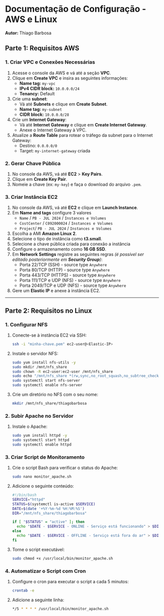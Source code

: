 # Documentação de Configuração - AWS e Linux

**Autor:** Thiago Barbosa

## Parte 1: Requisitos AWS

### 1. Criar VPC e Conexões Necessárias
1. Acesse o console da AWS e vá até a seção **VPC**.
2. Clique em **Create VPC** e insira as seguintes informações:
   - **Name tag:** `my-vpc`
   - **IPv4 CIDR block:** `10.0.0.0/24`
   - **Tenancy:** Default
3. Crie uma **subnet**:
   - Vá até **Subnets** e clique em **Create Subnet**.
   - **Name tag:** `my-subnet`
   - **CIDR block:** `10.0.0.0/28`
4. Crie um **Internet Gateway**:
   - Vá até **Internet Gateway** e clique em **Create Internet Gateway**.
   - Anexe o Internet Gateway à VPC.
5. Atualize a **Route Table** para rotear o tráfego da subnet para o Internet Gateway:
   - Destino: `0.0.0.0/0`
   - Target: `my-internet-gateway` criada

### 2. Gerar Chave Pública
1. No console da AWS, vá até **EC2** > **Key Pairs**.
2. Clique em **Create Key Pair**.
3. Nomeie a chave (ex: `my-key`) e faça o download do arquivo `.pem`.

### 3. Criar Instância EC2
1. No console da AWS, vá até **EC2** e clique em **Launch Instance**.
2. Em **Name and tags** configure 3 valores
   - `Name` / `PB - JUL 2024` / `Instances e Volumes`
   - `CostCenter` / `C092000024` / `Instances e Volumes`
   - `Project`/  `PB - JUL 2024` / `Instances e Volumes`
3. Escolha a AMI **Amazon Linux 2**.
4. Selecione o tipo de instância como **t3.small**.
5. Selecione a chave pública criada para conexão a instância
6. Configure o armazenamento como **16 GB SSD**.
7. Em **Network Settings** registre as seguintes regras _(é possível ser editado posteriormente em **Security Group**)_:
   - Porta 22/TCP (SSH) - source type `Anywhere`
   - Porta 80/TCP (HTTP) - source type `Anywhere`
   - Porta 443/TCP (HTTPS) - source type `Anywhere`
   - Porta 111/TCP e UDP (NFS) - source type `Anywhere`
   - Porta 2049/TCP e UDP (NFS) - source type `Anywhere`
8. Gere um **Elastic IP** e anexe à instância EC2.

---

## Parte 2: Requisitos no Linux

### 1. Configurar NFS
1. Conecte-se à instância EC2 via SSH:
   ```bash
   ssh -i "minha-chave.pem" ec2-user@<Elastic-IP>
   ```
2. Instale o servidor NFS:
   ```bash
   sudo yum install nfs-utils -y
   sudo mkdir /mnt/nfs_share
   sudo chown -R ec2-user:ec2-user /mnt/nfs_share
   sudo echo "/mnt/nfs_share *(rw,sync,no_root_squash,no_subtree_check)" | sudo tee -a /etc/exports
   sudo systemctl start nfs-server
   sudo systemctl enable nfs-server
   ```
3. Crie um diretório no NFS com o seu nome:
   ```bash
   mkdir /mnt/nfs_share/thiagobarbosa
   ```

### 2. Subir Apache no Servidor
1. Instale o Apache:
   ```bash
   sudo yum install httpd -y
   sudo systemctl start httpd
   sudo systemctl enable httpd
   ```

### 3. Criar Script de Monitoramento
1. Crie o script Bash para verificar o status do Apache:
   ```bash
   sudo nano monitor_apache.sh
   ```
2. Adicione o seguinte conteúdo:
   ```bash
   #!/bin/bash
   SERVICE="httpd"
   STATUS=$(systemctl is-active $SERVICE)
   DATE=$(date '+%Y-%m-%d %H:%M:%S')
   DIR="/mnt/nfs_share/thiagobarbosa"
   
   if [ "$STATUS" = "active" ]; then
     echo "$DATE - $SERVICE - ONLINE - Serviço está funcionando" > $DIR/apache_online.txt
   else
     echo "$DATE - $SERVICE - OFFLINE - Serviço está fora do ar" > $DIR/apache_offline.txt
   fi
   ```
3. Torne o script executável:
   ```bash
   sudo chmod +x /usr/local/bin/monitor_apache.sh
   ```

### 4. Automatizar o Script com Cron
1. Configure o cron para executar o script a cada 5 minutos:
   ```bash
   crontab -e
   ```
2. Adicione a seguinte linha:
   ```bash
   */5 * * * * /usr/local/bin/monitor_apache.sh
   ```
